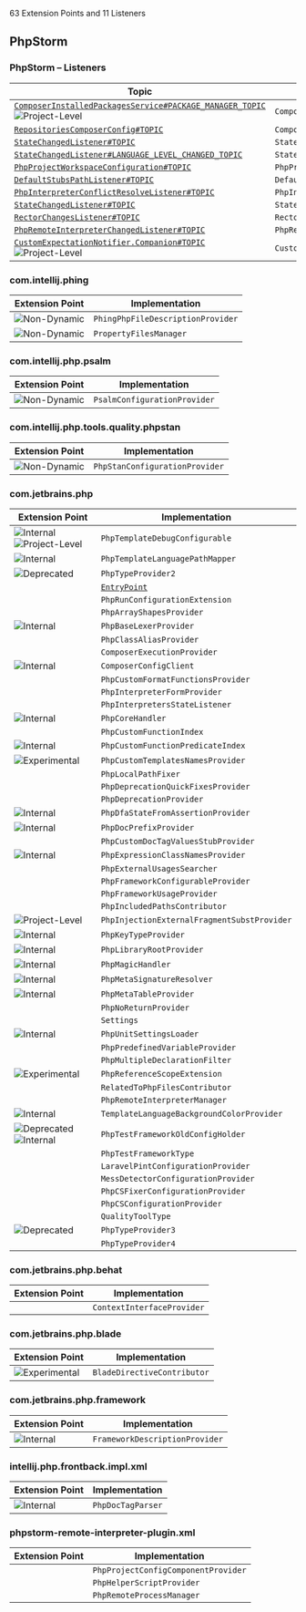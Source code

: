 <!-- Copyright 2000-2025 JetBrains s.r.o. and contributors. Use of this source code is governed by the Apache 2.0 license. -->

<!-- GENERATED FILE, DO NOT EDIT -->
<!-- This file is generated with the SDK Docs Authoring Tools plugin ('Generate SDK Docs EP Lists' action) -->
<!-- Revision: 616fa4675f6241b04a17deb7379d76dca5617e35 -->

<!--
EP List Directories:
- /phpstorm
-->


<snippet id="content">

63 Extension Points and 11 Listeners

<include from="snippets.topic" element-id="ep_list_legend"/>

## PhpStorm

### PhpStorm – Listeners

| Topic | Listener |
|-------|----------|
| [`ComposerInstalledPackagesService#PACKAGE_MANAGER_TOPIC`](https://jb.gg/ipe/listeners?topics=com.jetbrains.php.composer.actions.update.ComposerInstalledPackagesService.ComposerUpdateListener)  ![Project-Level][project-level] | `ComposerUpdateListener` |
| [`RepositoriesComposerConfig#TOPIC`](https://jb.gg/ipe/listeners?topics=com.jetbrains.php.composer.json.cache.ComposerRepositoriesChangedListener)  | `ComposerRepositoriesChangedListener` |
| [`StateChangedListener#TOPIC`](https://jb.gg/ipe/listeners?topics=com.jetbrains.php.config.PhpProjectSharedConfiguration.StateChangedListener)  | `StateChangedListener` |
| [`StateChangedListener#LANGUAGE_LEVEL_CHANGED_TOPIC`](https://jb.gg/ipe/listeners?topics=com.jetbrains.php.config.PhpProjectSharedConfiguration.StateChangedListener)  | `StateChangedListener` |
| [`PhpProjectWorkspaceConfiguration#TOPIC`](https://jb.gg/ipe/listeners?topics=com.jetbrains.php.config.PhpProjectWorkspaceConfigurationListener)  | `PhpProjectWorkspaceConfigurationListener` |
| [`DefaultStubsPathListener#TOPIC`](https://jb.gg/ipe/listeners?topics=com.jetbrains.php.config.PhpRuntimeConfiguration.DefaultStubsPathListener)  | `DefaultStubsPathListener` |
| [`PhpInterpreterConflictResolveListener#TOPIC`](https://jb.gg/ipe/listeners?topics=com.jetbrains.php.config.interpreters.PhpInterpretersManagerImpl.PhpInterpreterConflictResolveListener)  | `PhpInterpreterConflictResolveListener` |
| [`StateChangedListener#TOPIC`](https://jb.gg/ipe/listeners?topics=com.jetbrains.php.debug.listener.PhpDebugExternalConnectionsAccepter.StateChangedListener)  | `StateChangedListener` |
| [`RectorChangesListener#TOPIC`](https://jb.gg/ipe/listeners?topics=com.jetbrains.php.rector.RectorChangesListener)  | `RectorChangesListener` |
| [`PhpRemoteInterpreterChangedListener#TOPIC`](https://jb.gg/ipe/listeners?topics=com.jetbrains.php.remote.interpreter.ui.PhpRemoteInterpreterConfigurationForm.PhpRemoteInterpreterChangedListener)  | `PhpRemoteInterpreterChangedListener` |
| [`CustomExpectationNotifier.Companion#TOPIC`](https://jb.gg/ipe/listeners?topics=com.pestphp.pest.features.customExpectations.CustomExpectationNotifier)  ![Project-Level][project-level] | `CustomExpectationNotifier` |


### com.intellij.phing

| Extension Point | Implementation |
|-----------------|----------------|
| <include from="snippets.topic" element-id="epLink"><var name="ep" value="com.intellij.phing.phpFileDescriptionProvider"/></include> ![Non-Dynamic][non-dynamic] | `PhingPhpFileDescriptionProvider` |
| <include from="snippets.topic" element-id="epLink"><var name="ep" value="com.intellij.phing.propertyFilesManager"/></include> ![Non-Dynamic][non-dynamic] | `PropertyFilesManager` |

### com.intellij.php.psalm

| Extension Point | Implementation |
|-----------------|----------------|
| <include from="snippets.topic" element-id="epLink"><var name="ep" value="com.jetbrains.php.tools.quality.Psalm.PsalmConfigurationProvider"/></include> ![Non-Dynamic][non-dynamic] | `PsalmConfigurationProvider` |

### com.intellij.php.tools.quality.phpstan

| Extension Point | Implementation |
|-----------------|----------------|
| <include from="snippets.topic" element-id="epLink"><var name="ep" value="com.jetbrains.php.tools.quality.PhpStan.PhpStanConfigurationProvider"/></include> ![Non-Dynamic][non-dynamic] | `PhpStanConfigurationProvider` |

### com.jetbrains.php

| Extension Point | Implementation |
|-----------------|----------------|
| <include from="snippets.topic" element-id="epLink"><var name="ep" value="com.intellij.php.debug.template.configurable"/></include> ![Internal][internal] ![Project-Level][project-level] | `PhpTemplateDebugConfigurable` |
| <include from="snippets.topic" element-id="epLink"><var name="ep" value="com.intellij.php.debug.templateLanguage"/></include> ![Internal][internal] | `PhpTemplateLanguagePathMapper` |
| <include from="snippets.topic" element-id="epLink"><var name="ep" value="com.intellij.php.typeProvider2"/></include> ![Deprecated][deprecated] | `PhpTypeProvider2` |
| <include from="snippets.topic" element-id="epLink"><var name="ep" value="com.intellij.phpDeadCode"/></include> | [`EntryPoint`](%gh-ic%/platform/analysis-api/src/com/intellij/codeInspection/reference/EntryPoint.java) |
| <include from="snippets.topic" element-id="epLink"><var name="ep" value="com.intellij.phpRunConfigurationExtension"/></include> | `PhpRunConfigurationExtension` |
| <include from="snippets.topic" element-id="epLink"><var name="ep" value="com.jetbrains.php.arrayShapesProvider"/></include> | `PhpArrayShapesProvider` |
| <include from="snippets.topic" element-id="epLink"><var name="ep" value="com.jetbrains.php.baseLexerProvider"/></include> ![Internal][internal] | `PhpBaseLexerProvider` |
| <include from="snippets.topic" element-id="epLink"><var name="ep" value="com.jetbrains.php.classAliasProvider"/></include> | `PhpClassAliasProvider` |
| <include from="snippets.topic" element-id="epLink"><var name="ep" value="com.jetbrains.php.composer.execProvider"/></include> | `ComposerExecutionProvider` |
| <include from="snippets.topic" element-id="epLink"><var name="ep" value="com.jetbrains.php.composerConfigClient"/></include> ![Internal][internal] | `ComposerConfigClient` |
| <include from="snippets.topic" element-id="epLink"><var name="ep" value="com.jetbrains.php.config.customFormatFunctionsProvider"/></include> | `PhpCustomFormatFunctionsProvider` |
| <include from="snippets.topic" element-id="epLink"><var name="ep" value="com.jetbrains.php.config.interpreterFormProvider"/></include> | `PhpInterpreterFormProvider` |
| <include from="snippets.topic" element-id="epLink"><var name="ep" value="com.jetbrains.php.config.interpreters.PhpInterpretersStateListener"/></include> | `PhpInterpretersStateListener` |
| <include from="snippets.topic" element-id="epLink"><var name="ep" value="com.jetbrains.php.coreMethodProvider"/></include> ![Internal][internal] | `PhpCoreHandler` |
| <include from="snippets.topic" element-id="epLink"><var name="ep" value="com.jetbrains.php.customFunctionIndex"/></include> | `PhpCustomFunctionIndex` |
| <include from="snippets.topic" element-id="epLink"><var name="ep" value="com.jetbrains.php.customFunctionPredicate"/></include> ![Internal][internal] | `PhpCustomFunctionPredicateIndex` |
| <include from="snippets.topic" element-id="epLink"><var name="ep" value="com.jetbrains.php.customTemplatesNamesProvider"/></include> ![Experimental][experimental] | `PhpCustomTemplatesNamesProvider` |
| <include from="snippets.topic" element-id="epLink"><var name="ep" value="com.jetbrains.php.debug.mapping.localPathFixer"/></include> | `PhpLocalPathFixer` |
| <include from="snippets.topic" element-id="epLink"><var name="ep" value="com.jetbrains.php.deprecationFixesProvider"/></include> | `PhpDeprecationQuickFixesProvider` |
| <include from="snippets.topic" element-id="epLink"><var name="ep" value="com.jetbrains.php.deprecationProvider"/></include> | `PhpDeprecationProvider` |
| <include from="snippets.topic" element-id="epLink"><var name="ep" value="com.jetbrains.php.dfaStateFromAssertionProvider"/></include> ![Internal][internal] | `PhpDfaStateFromAssertionProvider` |
| <include from="snippets.topic" element-id="epLink"><var name="ep" value="com.jetbrains.php.docPrefixProvider"/></include> ![Internal][internal] | `PhpDocPrefixProvider` |
| <include from="snippets.topic" element-id="epLink"><var name="ep" value="com.jetbrains.php.docTagValuesStubProvider"/></include> | `PhpCustomDocTagValuesStubProvider` |
| <include from="snippets.topic" element-id="epLink"><var name="ep" value="com.jetbrains.php.expressionClassNamesProvider"/></include> ![Internal][internal] | `PhpExpressionClassNamesProvider` |
| <include from="snippets.topic" element-id="epLink"><var name="ep" value="com.jetbrains.php.externalUsagesSearcher"/></include> | `PhpExternalUsagesSearcher` |
| <include from="snippets.topic" element-id="epLink"><var name="ep" value="com.jetbrains.php.frameworkProjectConfigurableProvider"/></include> | `PhpFrameworkConfigurableProvider` |
| <include from="snippets.topic" element-id="epLink"><var name="ep" value="com.jetbrains.php.frameworkUsageProvider"/></include> | `PhpFrameworkUsageProvider` |
| <include from="snippets.topic" element-id="epLink"><var name="ep" value="com.jetbrains.php.includedPathsContributor"/></include> | `PhpIncludedPathsContributor` |
| <include from="snippets.topic" element-id="epLink"><var name="ep" value="com.jetbrains.php.injectionExternalFragmentSubstProvider"/></include> ![Project-Level][project-level] | `PhpInjectionExternalFragmentSubstProvider` |
| <include from="snippets.topic" element-id="epLink"><var name="ep" value="com.jetbrains.php.keyTypeProvider"/></include> ![Internal][internal] | `PhpKeyTypeProvider` |
| <include from="snippets.topic" element-id="epLink"><var name="ep" value="com.jetbrains.php.libraryRoot"/></include> ![Internal][internal] | `PhpLibraryRootProvider` |
| <include from="snippets.topic" element-id="epLink"><var name="ep" value="com.jetbrains.php.magicMethodProvider"/></include> ![Internal][internal] | `PhpMagicHandler` |
| <include from="snippets.topic" element-id="epLink"><var name="ep" value="com.jetbrains.php.metaSignatureResolver"/></include> ![Internal][internal] | `PhpMetaSignatureResolver` |
| <include from="snippets.topic" element-id="epLink"><var name="ep" value="com.jetbrains.php.metaTableProvider"/></include> ![Internal][internal] | `PhpMetaTableProvider` |
| <include from="snippets.topic" element-id="epLink"><var name="ep" value="com.jetbrains.php.noReturnProvider"/></include> | `PhpNoReturnProvider` |
| <include from="snippets.topic" element-id="epLink"><var name="ep" value="com.jetbrains.php.openSettingsProvider"/></include> | `Settings` |
| <include from="snippets.topic" element-id="epLink"><var name="ep" value="com.jetbrains.php.phpunit.phpUnitSettingsLoader"/></include> ![Internal][internal] | `PhpUnitSettingsLoader` |
| <include from="snippets.topic" element-id="epLink"><var name="ep" value="com.jetbrains.php.predefinedVariableProvider"/></include> | `PhpPredefinedVariableProvider` |
| <include from="snippets.topic" element-id="epLink"><var name="ep" value="com.jetbrains.php.referenceResolver2"/></include> | `PhpMultipleDeclarationFilter` |
| <include from="snippets.topic" element-id="epLink"><var name="ep" value="com.jetbrains.php.referenceScopeExtension"/></include> ![Experimental][experimental] | `PhpReferenceScopeExtension` |
| <include from="snippets.topic" element-id="epLink"><var name="ep" value="com.jetbrains.php.relatedToPhpFilesContributor"/></include> | `RelatedToPhpFilesContributor` |
| <include from="snippets.topic" element-id="epLink"><var name="ep" value="com.jetbrains.php.remote.remoteInterpreterManager"/></include> | `PhpRemoteInterpreterManager` |
| <include from="snippets.topic" element-id="epLink"><var name="ep" value="com.jetbrains.php.templateLanguageHighlightingExtension"/></include> ![Internal][internal] | `TemplateLanguageBackgroundColorProvider` |
| <include from="snippets.topic" element-id="epLink"><var name="ep" value="com.jetbrains.php.testFramework.phpTestOldConfigHolder"/></include> ![Deprecated][deprecated] ![Internal][internal] | `PhpTestFrameworkOldConfigHolder` |
| <include from="snippets.topic" element-id="epLink"><var name="ep" value="com.jetbrains.php.testFrameworkType"/></include> | `PhpTestFrameworkType` |
| <include from="snippets.topic" element-id="epLink"><var name="ep" value="com.jetbrains.php.tools.quality.laravelPint.laravelPintConfigurationProvider"/></include> | `LaravelPintConfigurationProvider` |
| <include from="snippets.topic" element-id="epLink"><var name="ep" value="com.jetbrains.php.tools.quality.messDetector.messDetectorConfigurationProvider"/></include> | `MessDetectorConfigurationProvider` |
| <include from="snippets.topic" element-id="epLink"><var name="ep" value="com.jetbrains.php.tools.quality.phpCSFixer.phpCSFixerConfigurationProvider"/></include> | `PhpCSFixerConfigurationProvider` |
| <include from="snippets.topic" element-id="epLink"><var name="ep" value="com.jetbrains.php.tools.quality.phpcs.phpCSConfigurationProvider"/></include> | `PhpCSConfigurationProvider` |
| <include from="snippets.topic" element-id="epLink"><var name="ep" value="com.jetbrains.php.tools.quality.type"/></include> | `QualityToolType` |
| <include from="snippets.topic" element-id="epLink"><var name="ep" value="com.jetbrains.php.typeProvider3"/></include> ![Deprecated][deprecated] | `PhpTypeProvider3` |
| <include from="snippets.topic" element-id="epLink"><var name="ep" value="com.jetbrains.php.typeProvider4"/></include> | `PhpTypeProvider4` |

### com.jetbrains.php.behat

| Extension Point | Implementation |
|-----------------|----------------|
| <include from="snippets.topic" element-id="epLink"><var name="ep" value="com.jetbrains.php.behat.gherkinContextProvider"/></include> | `ContextInterfaceProvider` |

### com.jetbrains.php.blade

| Extension Point | Implementation |
|-----------------|----------------|
| <include from="snippets.topic" element-id="epLink"><var name="ep" value="com.jetbrains.php.blade.bladeDirectiveContributor"/></include> ![Experimental][experimental] | `BladeDirectiveContributor` |

### com.jetbrains.php.framework

| Extension Point | Implementation |
|-----------------|----------------|
| <include from="snippets.topic" element-id="epLink"><var name="ep" value="com.jetbrains.php.framework.descriptionProvider"/></include> ![Internal][internal] | `FrameworkDescriptionProvider` |

### intellij.php.frontback.impl.xml

| Extension Point | Implementation |
|-----------------|----------------|
| <include from="snippets.topic" element-id="epLink"><var name="ep" value="com.intellij.php.docTagParserExtension"/></include> ![Internal][internal] | `PhpDocTagParser` |

### phpstorm-remote-interpreter-plugin.xml

| Extension Point | Implementation |
|-----------------|----------------|
| <include from="snippets.topic" element-id="epLink"><var name="ep" value="com.jetbrains.php.remote.interpreter.ui.customConfigProvider"/></include> | `PhpProjectConfigComponentProvider` |
| <include from="snippets.topic" element-id="epLink"><var name="ep" value="com.jetbrains.php.remote.phpHelperScriptProvider"/></include> | `PhpHelperScriptProvider` |
| <include from="snippets.topic" element-id="epLink"><var name="ep" value="com.jetbrains.php.remote.remoteProcessManager"/></include> | `PhpRemoteProcessManager` |


[deprecated]: https://img.shields.io/badge/-Deprecated-lightgrey?style=flat-square
[removal]: https://img.shields.io/badge/-Removal-red?style=flat-square
[obsolete]: https://img.shields.io/badge/-Obsolete-grey?style=flat-square
[experimental]: https://img.shields.io/badge/-Experimental-violet?style=flat-square
[internal]: https://img.shields.io/badge/-Internal-darkred?style=flat-square
[project-level]: https://img.shields.io/badge/-Project--Level-blue?style=flat-square
[non-dynamic]: https://img.shields.io/badge/-Non--Dynamic-orange?style=flat-square
[dumb-aware]: https://img.shields.io/badge/-DumbAware-darkgreen?style=flat-square

</snippet>
